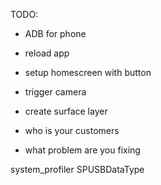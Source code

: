 TODO:
* ADB for phone
* reload app
* setup homescreen with button
* trigger camera
* create surface layer

* who is your customers
* what problem are you fixing

 system_profiler SPUSBDataType
 
